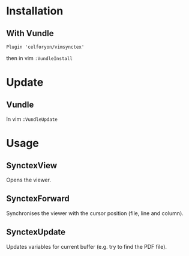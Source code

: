 # Installation

## With Vundle
```
Plugin 'celforyon/vimsynctex'
```
then in vim `:VundleInstall`

# Update

## Vundle
In vim `:VundleUpdate`

# Usage

## SynctexView

Opens the viewer.

## SynctexForward

Synchronises the viewer with the cursor position (file, line and column).

## SynctexUpdate

Updates variables for current buffer (e.g. try to find the PDF file).
